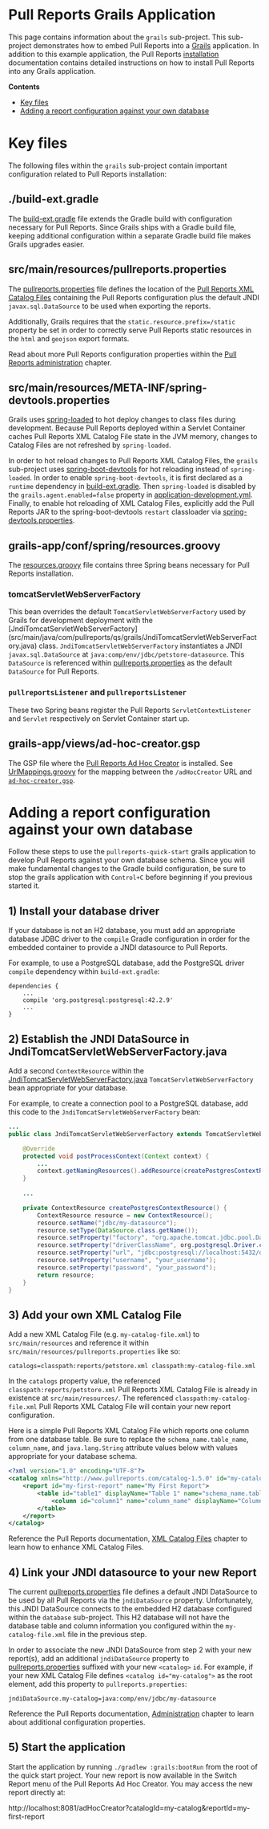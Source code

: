 # Pull Reports Grails Application

This page contains information about the `grails` sub-project. This sub-project demonstrates how to embed Pull Reports into a [Grails](https://grails.org) application. In addition to this example application, the Pull Reports [installation](https://www.pullreports.com/docs/latest/install-guide/) documentation contains detailed instructions on how to install Pull Reports into any Grails application. 

**Contents**
* [Key files](#key-files)
* [Adding a report configuration against your own database](#adding-a-report-configuration-against-your-own-database)

# Key files

The following files within the `grails` sub-project contain important configuration related to Pull Reports installation:

## ./build-ext.gradle

The [build-ext.gradle](build-ext.gradle) file extends the Gradle build with configuration necessary for Pull Reports. Since Grails ships with a Gradle build file, keeping additional configuration within a separate Gradle build file makes Grails upgrades easier. 

## src/main/resources/pullreports.properties

The [pullreports.properties](src/main/resources/pullreports.properties) file defines the location of the [Pull Reports XML Catalog Files](https://www.pullreports.com/docs/latest/schema/) containing the Pull Reports configuration plus the default JNDI `javax.sql.DataSource` to be used when exporting the reports. 

Additionally, Grails requires that the `static.resource.prefix=/static` property be set in order to correctly serve Pull Reports static resources in the `html` and `geojson` export formats.

Read about more Pull Reports configuration properties within the [Pull Reports administration](https://www.pullreports.com/docs/latest/admin-guide/) chapter.

## src/main/resources/META-INF/spring-devtools.properties

Grails uses [spring-loaded](https://github.com/spring-projects/spring-loaded) to hot deploy changes to class files during development. Because Pull Reports deployed within a Servlet Container caches Pull Reports XML Catalog File state in the JVM memory, changes to Catalog Files are not refreshed by `spring-loaded`.

In order to hot reload changes to Pull Reports XML Catalog Files, the `grails` sub-project uses [spring-boot-devtools](https://docs.spring.io/spring-boot/docs/current/reference/html/using-spring-boot.html#using-boot-devtools) for hot reloading instead of `spring-loaded`. In order to enable `spring-boot-devtools`, it is first declared as a `runtime` dependency in [build-ext.gradle](build-ext.gradle).  Then `spring-loaded` is disabled by the `grails.agent.enabled=false` property in [application-development.yml](grails-app/conf/application-development.yml). Finally, to enable hot reloading of XML Catalog Files, explicitly add the Pull Reports JAR to the spring-boot-devtools `restart` classloader via [spring-devtools.properties](src/main/resources/META-INF/spring-devtools.properties).

## grails-app/conf/spring/resources.groovy

The [resources.groovy](grails-app/conf/spring/resources.groovy) file contains three Spring beans necessary for Pull Reports installation.

### tomcatServletWebServerFactory

This bean overrides the default `TomcatServletWebServerFactory` used by Grails for development deployment with the [JndiTomcatServletWebServerFactory] (src/main/java/com/pullreports/qs/grails/JndiTomcatServletWebServerFactory.java) class.  `JndiTomcatServletWebServerFactory` instantiates a JNDI `javax.sql.DataSource` at `java:comp/env/jdbc/petstore-datasource`. This `DataSource` is referenced within [pullreports.properties](src/main/resources/pullreports.properties) as the default `DataSource` for Pull Reports.

### `pullreportsListener` and `pullreportsListener`

These two Spring beans register the Pull Reports `ServletContextListener` and `Servlet` respectively on Servlet Container start up.

## grails-app/views/ad-hoc-creator.gsp

The GSP file where the [Pull Reports Ad Hoc Creator](https://www.pullreports.com/docs/latest/creator/) is installed. See [UrlMappings.groovy](grails-app/controllers/grails/UrlMappings.groovy) for the mapping between the `/adHocCreator` URL and [`ad-hoc-creator.gsp`](grails-app/views/ad-hoc-creator.gsp). 

# Adding a report configuration against your own database

Follow these steps to use the `pullreports-quick-start` grails application to develop Pull Reports against your own database schema. Since you will make fundamental changes to the Gradle build configuration, be sure to stop the grails application with `Control+C` before beginning if you previous started it.

## 1) Install your database driver 

If your database is not an H2 database, you must add an appropriate database JDBC driver to the `compile` Gradle configuration in order for the embedded container to provide a JNDI datasource to Pull Reports.

For example, to use a PostgreSQL database, add the PostgreSQL driver `compile` dependency within `build-ext.gradle`:

    dependencies {
        ... 
        compile 'org.postgresql:postgresql:42.2.9'
        ...
    }
    
## 2) Establish the JNDI DataSource in JndiTomcatServletWebServerFactory.java

Add a second `ContextResource` within the [JndiTomcatServletWebServerFactory.java](src/main/java/com/pullreports/qs/grails/JndiTomcatServletWebServerFactory.java) `TomcatServletWebServerFactory` bean appropriate for your database. 

For example, to create a connection pool to a PostgreSQL database, add this code to the `JndiTomcatServletWebServerFactory` bean:

```java
...
public class JndiTomcatServletWebServerFactory extends TomcatServletWebServerFactory {

    @Override
    protected void postProcessContext(Context context) {
        ...
        context.getNamingResources().addResource(createPostgresContextResource());
    }
    
    ...

    private ContextResource createPostgresContextResource() {
        ContextResource resource = new ContextResource();
        resource.setName("jdbc/my-datasource");
        resource.setType(DataSource.class.getName());
        resource.setProperty("factory", "org.apache.tomcat.jdbc.pool.DataSourceFactory");
        resource.setProperty("driverClassName", org.postgresql.Driver.class.getName());
        resource.setProperty("url", "jdbc:postgresql://localhost:5432/dbname");
        resource.setProperty("username", "your_username");
        resource.setProperty("password", "your_password");
        return resource;
    }
}
```
    
## 3) Add your own XML Catalog File

Add a new XML Catalog File (e.g. `my-catalog-file.xml`) to `src/main/resources` and reference it within `src/main/resources/pullreports.properties` like so:

    catalogs=classpath:reports/petstore.xml classpath:my-catalog-file.xml

In the `catalogs` property value, the referenced `classpath:reports/petstore.xml` Pull Reports XML Catalog File is already in existence at `src/main/resources/`. The referenced `classpath:my-catalog-file.xml` Pull Reports XML Catalog File will contain your new report configuration. 

Here is a simple Pull Reports XML Catalog File which reports one column from one database table. Be sure to replace the `schema_name.table_name`, `column_name`, and `java.lang.String` attribute values below with values appropriate for your database schema.

```xml
<?xml version="1.0" encoding="UTF-8"?>
<catalog xmlns="http://www.pullreports.com/catalog-1.5.0" id="my-catalog" name="My First Catalog">
    <report id="my-first-report" name="My First Report">
        <table id="table1" displayName="Table 1" name="schema_name.table_name">
            <column id="column1" name="column_name" displayName="Column 1" paramType="java.lang.String"/>
        </table>
    </report>
</catalog>
```

Reference the Pull Reports documentation, [XML Catalog Files](https://www.pullreports.com/docs/latest/schema/) chapter to learn how to enhance XML Catalog Files.

## 4) Link your JNDI datasource to your new Report

The current [pullreports.properties](src/main/resources/pullreports.properties) file defines a default JNDI DataSource to be used by all Pull Reports via the `jndiDataSource` property. Unfortunately, this JNDI DataSource connects to the embedded H2 database configured within the `database` sub-project. This H2 database will not have the database table and column information you configured within the `my-catalog-file.xml` file in the previous step.

In order to associate the new JNDI DataSource from step 2 with your new report(s), add an additional `jndiDataSource` property to [pullreports.properties](src/main/resources/pullreports.properties) suffixed with your new `<catalog>` `id`. For example, if your new XML Catalog File defines `<catalog id="my-catalog">` as the root element, add this property to `pullreports.properties`:

    jndiDataSource.my-catalog=java:comp/env/jdbc/my-datasource

Reference the Pull Reports documentation, [Administration](https://www.pullreports.com/docs/latest/admin-guide/) chapter to learn about additional configuration properties.
 
## 5) Start the application

Start the application by running `./gradlew :grails:bootRun` from the root of the quick start project. Your new report is now available in the Switch Report menu of the Pull Reports Ad Hoc Creator. You may access the new report directly at:

http://localhost:8081/adHocCreator?catalogId=my-catalog&reportId=my-first-report
